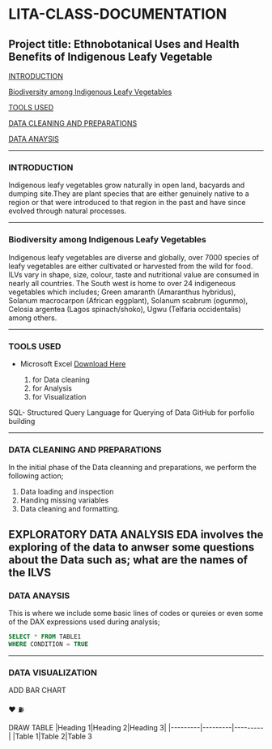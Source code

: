 # LITA-CLASS-DOCUMENTATION

## Project title: Ethnobotanical Uses and Health Benefits of Indigenous Leafy Vegetable
 [INTRODUCTION](#introduction)
 
 
 [Biodiversity among Indigenous Leafy Vegetables](#biodiversity-among-indigenous-leafy-Vegetables)


 [TOOLS USED](#tools-used)

 
 [DATA CLEANING AND PREPARATIONS](#data-cleaning-and-preparations)

 
 [DATA ANAYSIS](#data-analysis)
 
---
### INTRODUCTION
Indigenous leafy vegetables grow naturally in open land, bacyards and dumping site.They are plant species that are either genuinely native to a region or that were introduced to that region in the past and have since evolved through natural processes.

---
### Biodiversity among Indigenous Leafy Vegetables
Indigenous leafy vegetables are diverse and globally, over 7000 species of leafy vegetables are either cultivated or harvested from the wild for food. ILVs vary in shape, size, colour, taste and nutritional value are consumed in nearly all countries.
The South west is home to over 24 indigeneous vegetables which includes;
Green amaranth (Amaranthus hybridus), Solanum macrocarpon (African eggplant), Solanum scabrum (ogunmo), Celosia argentea (Lagos
spinach/shoko), Ugwu (Telfaria occidentalis) among others. 

---
### TOOLS USED
- Microsoft Excel [Download Here](https://www.microsoft.com)
  
  1. for Data cleaning
  2. for Analysis
  3. for Visualization

SQL- Structured Query Language for Querying of Data
GitHub for porfolio building

---
### DATA CLEANING AND PREPARATIONS
In the initial phase of the Data cleanning and preparations, we perform the following action;
1. Data loading and inspection
2. Handing missing variables
3. Data cleaning and formatting.

EXPLORATORY DATA ANALYSIS
EDA involves the exploring of the data to anwser some questions about the Data such as;
what are the names of the ILVS
---
### DATA ANAYSIS
This is where we include some basic lines of codes or qureies or even some of the DAX expressions used during analysis;

```SQL
SELECT * FROM TABLE1
WHERE CONDITION = TRUE
```
---
### DATA VISUALIZATION
ADD BAR CHART

❤
⛽

 DRAW TABLE
|Heading 1|Heading 2|Heading 3|
|---------|---------|---------|
|Table 1|Table 2|Table 3
